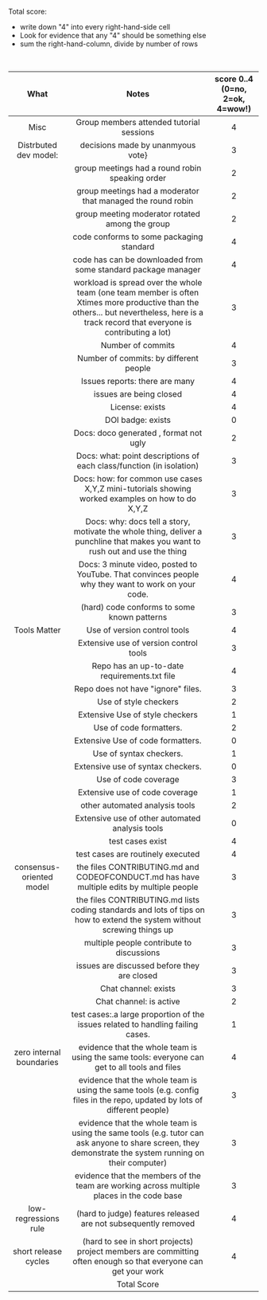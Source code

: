 
Total score: 
- write down "4" into every right-hand-side cell
- Look for evidence that any "4" should be something else
- sum the right-hand-column, divide by number of rows 

<br clear=all>

|           What           |                                                                                           Notes                                                                                          | score 0..4 (0=no, 2=ok, 4=wow!) |
|:------------------------:|:----------------------------------------------------------------------------------------------------------------------------------------------------------------------------------------:|:-------------------------------:|
| Misc                     | Group members attended tutorial sessions                                                                                                                                                 |                               4 |
| Distrbuted dev model:    | decisions made by unanmyous vote}                                                                                                                                                        |                               3 |
|                          | group meetings had a round robin speaking order                                                                                                                                          |                               2 |
|                          | group meetings had a moderator that managed the round robin                                                                                                                              |                               2 |
|                          | group meeting moderator rotated among the group                                                                                                                                          |                               2 |
|                          | code conforms to some packaging standard                                                                                                                                                 |                               4 |
|                          | code has can be downloaded from some standard package manager                                                                                                                            |                               4 |
|                          | workload is spread over the whole team (one team member is often Xtimes more productive than the others... but nevertheless, here is a track record that everyone is contributing a lot) |                               3 |
|                          | Number of commits                                                                                                                                                                        |                               4 |
|                          | Number of commits: by different people                                                                                                                                                   |                               3 |
|                          | Issues reports: there are many                                                                                                                                                           |                               4 |
|                          | issues are being closed                                                                                                                                                                  |                               4 |
|                          | License: exists                                                                                                                                                                          |                               4 |
|                          | DOI badge: exists                                                                                                                                                                        |                               0 |
|                          | Docs: doco generated , format not ugly                                                                                                                                                   |                               2 |
|                          | Docs: what: point descriptions of each class/function (in isolation)                                                                                                                     |                               3 |
|                          | Docs: how: for common use cases X,Y,Z mini-tutorials showing worked examples on how to do X,Y,Z                                                                                          |                               3 |
|                          | Docs: why: docs tell a story, motivate the whole thing, deliver a punchline that makes you want to rush out and use the thing                                                            |                               3 |
|                          | Docs: 3 minute video, posted to YouTube. That convinces people why they want to work on your code.                                                                                       |                               4 |
|                          | (hard) code conforms to some known patterns                                                                                                                                              |                               3 |
| Tools Matter             | Use of version control tools                                                                                                                                                             |                               4 |
|                          | Extensive use of version control tools                                                                                                                                                   |                               3 |
|                          | Repo has an up-to-date requirements.txt file                                                                                                                                             |                               4 |
|                          | Repo does not have "ignore" files.                                                                                                                                                       |                               3 |
|                          | Use of style checkers                                                                                                                                                                    |                               2 |
|                          | Extensive Use of style checkers                                                                                                                                                          |                               1 |
|                          | Use of code formatters.                                                                                                                                                                  |                               2 |
|                          | Extensive Use of code formatters.                                                                                                                                                        |                               0 |
|                          | Use of syntax checkers.                                                                                                                                                                  |                               1 |
|                          | Extensive use of syntax checkers.                                                                                                                                                        |                               0 |
|                          | Use of code coverage                                                                                                                                                                     |                               3 |
|                          | Extensive use of code coverage                                                                                                                                                           |                               1 |
|                          | other automated analysis tools                                                                                                                                                           |                               2 |
|                          | Extensive use of other automated analysis tools                                                                                                                                          |                               0 |
|                          | test cases exist                                                                                                                                                                         |                               4 |
|                          | test cases are routinely executed                                                                                                                                                        |                               4 |
| consensus-oriented model | the files CONTRIBUTING.md and CODEOFCONDUCT.md has have multiple edits by multiple people                                                                                                |                               3 |
|                          | the files CONTRIBUTING.md lists coding standards and lots of tips on how to extend the system without screwing things up                                                                 |                               3 |
|                          | multiple people contribute to discussions                                                                                                                                                |                               3 |
|                          | issues are discussed before they are closed                                                                                                                                              |                               3 |
|                          | Chat channel: exists                                                                                                                                                                     |                               3 |
|                          | Chat channel: is active                                                                                                                                                                  |                               2 |
|                          | test cases:.a large proportion of the issues related to handling failing cases.                                                                                                          |                               1 |
| zero internal boundaries | evidence that the whole team is using the same tools: everyone can get to all tools and files                                                                                            |                               4 |
|                          | evidence that the whole team is using the same tools (e.g. config files in the repo, updated by lots of different people)                                                                |                               3 |
|                          | evidence that the whole team is using the same tools (e.g. tutor can ask anyone to share screen, they demonstrate the system running on their computer)                                  |                               3 |
|                          | evidence that the members of the team are working across multiple places in the code base                                                                                                |                               3 |
| low-regressions rule     | (hard to judge) features released are not subsequently removed                                                                                                                           |                               4 |
| short release cycles     | (hard to see in short projects) project members are committing often enough so that everyone can get your work                                                                           |                               4 |
|                          | Total Score                                                                                                                                                                              |                                 |
